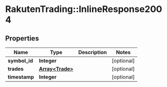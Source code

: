 # RakutenTrading::InlineResponse2004

## Properties
Name | Type | Description | Notes
------------ | ------------- | ------------- | -------------
**symbol_id** | **Integer** |  | [optional] 
**trades** | [**Array&lt;Trade&gt;**](Trade.md) |  | [optional] 
**timestamp** | **Integer** |  | [optional] 

